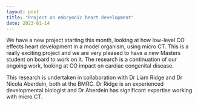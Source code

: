 ```yaml
---
layout: post
title: "Project on embryonic heart development"
date: 2023-01-14
---
```

We have a new project starting this month, looking at how low-level CO effects heart development in a model organism, using micro CT. This is a really exciting project and we are very pleased to have a new Masters student on board to work on it. The research is a continuation of our ongoing work, looking at CO impact on cardiac congenital disease.

This research is undertaken in collaboration with Dr Liam Ridge and Dr Nicola Aberdein, both at the BMRC. Dr Ridge is an experienced developmental biologist and Dr Aberdein has significant expertise working with micro CT. 
